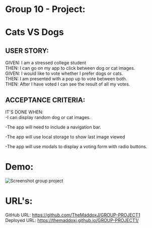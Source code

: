 # Group 10 - Project:
# Cats VS Dogs

## USER STORY:
GIVEN: I am a stressed college student <br>
THEN: I can go on my app to click between dog or cat images. <br>
GIVEN: I would like to vote whether I prefer dogs or cats. <br>
THEN: I am presented with a pop up to vote between both.<br>
THEN: After I have voted I can see the result of all my votes.<br>

## ACCEPTANCE CRITERIA:
IT'S DONE WHEN:<br>
-I can display random dog or cat images.

-The app will need to include a navigation bar.

-The app will use local storage to show last image viewed

-The app will use modals to display a voting form with radio buttons.

# Demo:
![Screenshot group project](https://user-images.githubusercontent.com/123782105/230524614-0c920efa-a578-48a1-8fd2-bb58df16a503.png)

# URL's:
GitHub URL:  https://github.com/TheMaddoxJ/GROUP-PROJECT1 <br>
Deployed URL:  https://themaddoxj.github.io/GROUP-PROJECT1/
